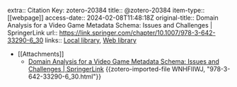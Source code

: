 extra:: Citation Key: zotero-20384
title:: @zotero-20384
item-type:: [[webpage]]
access-date:: 2024-02-08T11:48:18Z
original-title:: Domain Analysis for a Video Game Metadata Schema: Issues and Challenges | SpringerLink
url:: https://link.springer.com/chapter/10.1007/978-3-642-33290-6_30
links:: [Local library](zotero://select/groups/2386895/items/PXKHFUNB), [Web library](https://www.zotero.org/groups/2386895/items/PXKHFUNB)

- [[Attachments]]
	- [Domain Analysis for a Video Game Metadata Schema: Issues and Challenges | SpringerLink](https://link.springer.com/chapter/10.1007/978-3-642-33290-6_30) {{zotero-imported-file WNHFIIWJ, "978-3-642-33290-6_30.html"}}